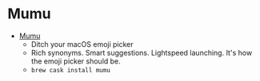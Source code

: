# Mumu
- [Mumu](https://getmumu.com/)
  -  Ditch your macOS emoji picker
  - Rich synonyms. Smart suggestions. Lightspeed launching. It's how the emoji picker should be.
  - `brew cask install mumu`
